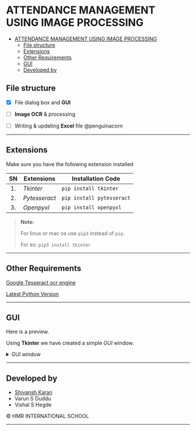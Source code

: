 # ATTENDANCE MANAGEMENT USING IMAGE PROCESSING

- [ATTENDANCE MANAGEMENT USING IMAGE PROCESSING](#attendance-management-using-image-processing)
  - [File structure](#file-structure)
  - [Extensions](#extensions)
  - [Other Requirements](#other-requirements)
  - [GUI](#GUI)
  - [Developed by](#developed-by)

## File structure

- [x] File dialog box and **GUI**

- [ ] **Image OCR** & processing

- [ ] Writing & updating **Excel** file @penguinacorn

---

## Extensions

Make sure you have the following extension installed

|  SN   | Extensions    | Installation Code         |
| :---: | ------------- | ------------------------- |
|  1.   | _Tkinter_     | `pip install tkinter`     |
|  2.   | _Pytesseract_ | `pip install pytesseract` |
|  3.   | _Openpyxl_    | `pip install openpyxl`    |

> **Note:**
>
> For linux or mac os use `pip3` instead of `pip`.
>
> For ex: `pip3 install tkinter`

---

## Other Requirements

[Google Tesseract ocr engine](https://github.com/tesseract-ocr/tesseract)

[Latest Python Version](https://www.python.org/downloads/)

---

## GUI

Here is a preview.

Using **Tkinter** we have created a simple _GUI_ window.

<Details> 
<Summary> GUI window </Summary>
  
  
![Image](ocr.gif)

</Details>

---
## Developed by

- [Shivansh Karan](https://github.com/SpaceTesla/)
- Varun S Duddu
- Vishal S Hegde

© HMR INTERNATIONAL SCHOOL

---
